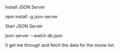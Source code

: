 Install JSON Server

npm install -g json-server

Start JSON Server

json-server --watch db.json

It get me through and fetch the data for the movie list. 
